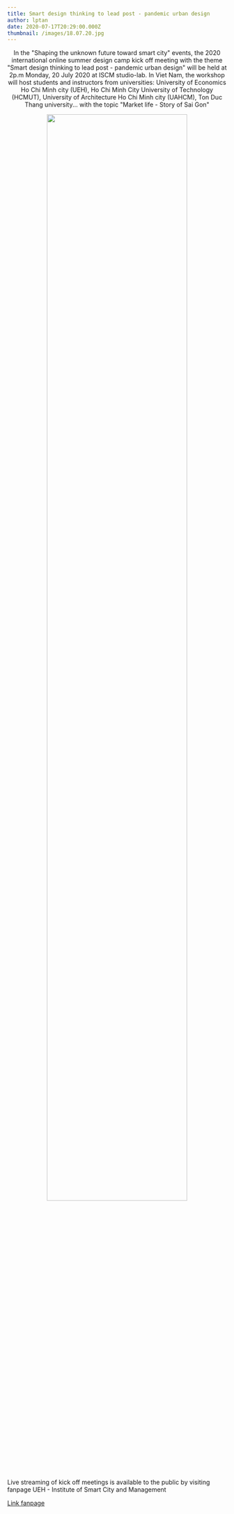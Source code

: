 ```yaml
---
title: Smart design thinking to lead post - pandemic urban design
author: lptan
date: 2020-07-17T20:29:00.000Z
thumbnail: /images/18.07.20.jpg
---
```

<p align="center"> In the "Shaping the unknown future toward smart city" events, the 2020 international online summer design camp kick off meeting with the theme "Smart design thinking to lead post - pandemic urban design" will be held at 2p.m Monday, 20 July 2020 at ISCM studio-lab. In Viet Nam, the workshop will host students and instructors from universities: University of Economics Ho Chi Minh city (UEH), Ho Chi Minh City University of Technology (HCMUT), University of Architecture Ho Chi Minh city (UAHCM), Ton Duc Thang university... with the topic "Market life - Story of Sai Gon"
<div align="center"> <img align="center" width="80%" src="/images/18.07.20.jpg"/> </div>

Live streaming of kick off meetings is available to the public by visiting fanpage UEH - Institute of Smart City and Management

<a href=" https://www.facebook.com/ISCM.ueh">Link fanpage</a>

